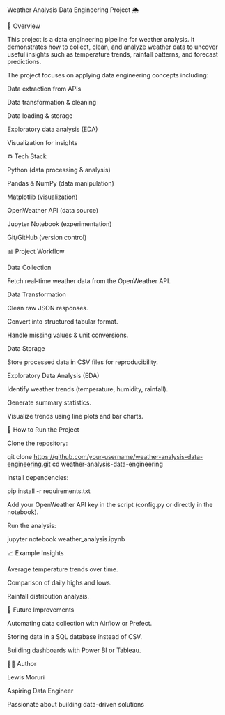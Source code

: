 Weather Analysis Data Engineering Project 🌦️

📌 Overview

This project is a data engineering pipeline for weather analysis.
It demonstrates how to collect, clean, and analyze weather data to uncover useful insights such as temperature trends, rainfall patterns, and forecast predictions.

The project focuses on applying data engineering concepts including:

Data extraction from APIs

Data transformation & cleaning

Data loading & storage

Exploratory data analysis (EDA)

Visualization for insights

⚙️ Tech Stack

Python (data processing & analysis)

Pandas & NumPy (data manipulation)

Matplotlib (visualization)

OpenWeather API (data source)

Jupyter Notebook (experimentation)

Git/GitHub (version control)

📊 Project Workflow

Data Collection

Fetch real-time weather data from the OpenWeather API.

Data Transformation

Clean raw JSON responses.

Convert into structured tabular format.

Handle missing values & unit conversions.

Data Storage

Store processed data in CSV files for reproducibility.

Exploratory Data Analysis (EDA)

Identify weather trends (temperature, humidity, rainfall).

Generate summary statistics.

Visualize trends using line plots and bar charts.

🚀 How to Run the Project

Clone the repository:

git clone https://github.com/your-username/weather-analysis-data-engineering.git
cd weather-analysis-data-engineering


Install dependencies:

pip install -r requirements.txt


Add your OpenWeather API key in the script (config.py or directly in the notebook).

Run the analysis:

jupyter notebook weather_analysis.ipynb

📈 Example Insights

Average temperature trends over time.

Comparison of daily highs and lows.

Rainfall distribution analysis.

🔮 Future Improvements

Automating data collection with Airflow or Prefect.

Storing data in a SQL database instead of CSV.

Building dashboards with Power BI or Tableau.

👨‍💻 Author

Lewis Moruri

Aspiring Data Engineer

Passionate about building data-driven solutions
